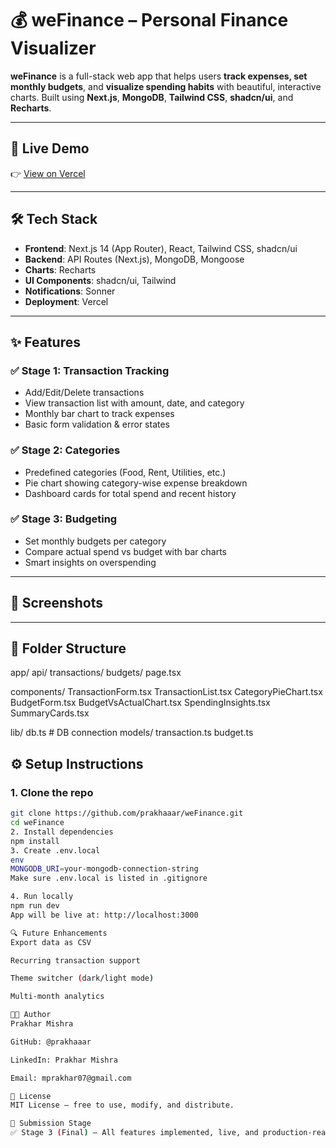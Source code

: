 # 💰 weFinance – Personal Finance Visualizer

**weFinance** is a full-stack web app that helps users **track expenses, set monthly budgets**, and **visualize spending habits** with beautiful, interactive charts. Built using **Next.js**, **MongoDB**, **Tailwind CSS**, **shadcn/ui**, and **Recharts**.

---

## 🚀 Live Demo

👉 [View on Vercel](https://we-finance-bay.vercel.app/)

---

## 🛠 Tech Stack

- **Frontend**: Next.js 14 (App Router), React, Tailwind CSS, shadcn/ui
- **Backend**: API Routes (Next.js), MongoDB, Mongoose
- **Charts**: Recharts
- **UI Components**: shadcn/ui, Tailwind
- **Notifications**: Sonner
- **Deployment**: Vercel

---

## ✨ Features

### ✅ Stage 1: Transaction Tracking

- Add/Edit/Delete transactions
- View transaction list with amount, date, and category
- Monthly bar chart to track expenses
- Basic form validation & error states

### ✅ Stage 2: Categories

- Predefined categories (Food, Rent, Utilities, etc.)
- Pie chart showing category-wise expense breakdown
- Dashboard cards for total spend and recent history

### ✅ Stage 3: Budgeting

- Set monthly budgets per category
- Compare actual spend vs budget with bar charts
- Smart insights on overspending

---

## 📸 Screenshots



---

## 📂 Folder Structure

app/
api/
transactions/
budgets/
page.tsx

components/
TransactionForm.tsx
TransactionList.tsx
CategoryPieChart.tsx
BudgetForm.tsx
BudgetVsActualChart.tsx
SpendingInsights.tsx
SummaryCards.tsx

lib/
db.ts # DB connection
models/
transaction.ts
budget.ts


## ⚙️ Setup Instructions

### 1. Clone the repo

```bash
git clone https://github.com/prakhaaar/weFinance.git
cd weFinance
2. Install dependencies
npm install
3. Create .env.local
env
MONGODB_URI=your-mongodb-connection-string
Make sure .env.local is listed in .gitignore

4. Run locally
npm run dev
App will be live at: http://localhost:3000

🔍 Future Enhancements
Export data as CSV

Recurring transaction support

Theme switcher (dark/light mode)

Multi-month analytics

👨‍💻 Author
Prakhar Mishra

GitHub: @prakhaaar

LinkedIn: Prakhar Mishra

Email: mprakhar07@gmail.com

📜 License
MIT License — free to use, modify, and distribute.

🏁 Submission Stage
✅ Stage 3 (Final) – All features implemented, live, and production-ready.
```
